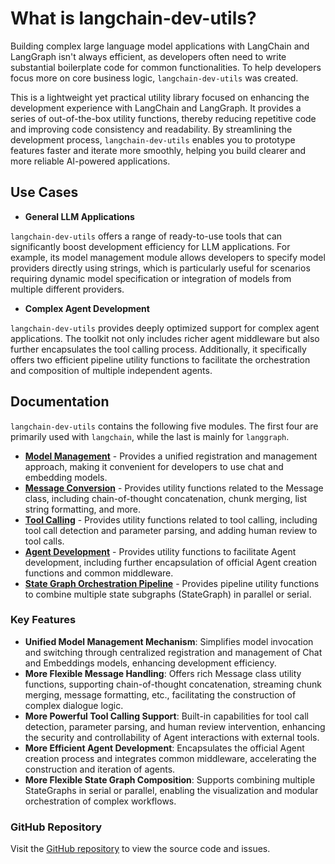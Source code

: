 # What is langchain-dev-utils?

Building complex large language model applications with LangChain and LangGraph isn't always efficient, as developers often need to write substantial boilerplate code for common functionalities. To help developers focus more on core business logic, `langchain-dev-utils` was created.

This is a lightweight yet practical utility library focused on enhancing the development experience with LangChain and LangGraph. It provides a series of out-of-the-box utility functions, thereby reducing repetitive code and improving code consistency and readability. By streamlining the development process, `langchain-dev-utils` enables you to prototype features faster and iterate more smoothly, helping you build clearer and more reliable AI-powered applications.

## Use Cases

- **General LLM Applications**

`langchain-dev-utils` offers a range of ready-to-use tools that can significantly boost development efficiency for LLM applications. For example, its model management module allows developers to specify model providers directly using strings, which is particularly useful for scenarios requiring dynamic model specification or integration of models from multiple different providers.

- **Complex Agent Development**

`langchain-dev-utils` provides deeply optimized support for complex agent applications. The toolkit not only includes richer agent middleware but also further encapsulates the tool calling process. Additionally, it specifically offers two efficient pipeline utility functions to facilitate the orchestration and composition of multiple independent agents.

## Documentation

`langchain-dev-utils` contains the following five modules. The first four are primarily used with `langchain`, while the last is mainly for `langgraph`.

- **[Model Management](./model-management/chat.md)** - Provides a unified registration and management approach, making it convenient for developers to use chat and embedding models.
- **[Message Conversion](./message-conversion/message.md)** - Provides utility functions related to the Message class, including chain-of-thought concatenation, chunk merging, list string formatting, and more.
- **[Tool Calling](./tool-calling/tool.md)** - Provides utility functions related to tool calling, including tool call detection and parameter parsing, and adding human review to tool calls.
- **[Agent Development](./agent-development/prebuilt.md)** - Provides utility functions to facilitate Agent development, including further encapsulation of official Agent creation functions and common middleware.
- **[State Graph Orchestration Pipeline](./graph-orchestration/pipeline.md)** - Provides pipeline utility functions to combine multiple state subgraphs (StateGraph) in parallel or serial.

### Key Features

- **Unified Model Management Mechanism**: Simplifies model invocation and switching through centralized registration and management of Chat and Embeddings models, enhancing development efficiency.
- **More Flexible Message Handling**: Offers rich Message class utility functions, supporting chain-of-thought concatenation, streaming chunk merging, message formatting, etc., facilitating the construction of complex dialogue logic.
- **More Powerful Tool Calling Support**: Built-in capabilities for tool call detection, parameter parsing, and human review intervention, enhancing the security and controllability of Agent interactions with external tools.
- **More Efficient Agent Development**: Encapsulates the official Agent creation process and integrates common middleware, accelerating the construction and iteration of agents.
- **More Flexible State Graph Composition**: Supports combining multiple StateGraphs in serial or parallel, enabling the visualization and modular orchestration of complex workflows.

### GitHub Repository

Visit the [GitHub repository](https://github.com/TBice123123/langchain-dev-utils) to view the source code and issues.
